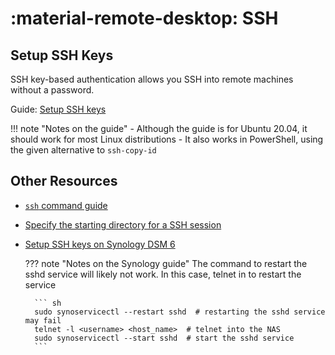 # :material-remote-desktop: SSH

## Setup SSH Keys

SSH key-based authentication allows you SSH into remote machines without a password.

Guide: [Setup SSH keys](https://linuxize.com/post/how-to-set-up-ssh-keys-on-ubuntu-20-04/)

!!! note "Notes on the guide"
    - Although the guide is for Ubuntu 20.04, it should work for most Linux distributions
        - It also works in PowerShell, using the given alternative to `ssh-copy-id`

## Other Resources

- [`ssh` command guide](https://linuxize.com/post/ssh-command-in-linux/)
- [Specify the starting directory for a SSH session](https://docs.microsoft.com/en-us/windows/terminal/tutorials/ssh#specify-starting-directory)
- [Setup SSH keys on Synology DSM 6](https://stamler.ca/enable-passwordless-ssh-on-synology-dsm6/)

    ??? note "Notes on the Synology guide"
        The command to restart the sshd service will likely not work.
        In this case, telnet in to restart the service

        ``` sh
        sudo synoservicectl --restart sshd  # restarting the sshd service may fail
        telnet -l <username> <host_name>  # telnet into the NAS
        sudo synoservicectl --start sshd  # start the sshd service
        ```
